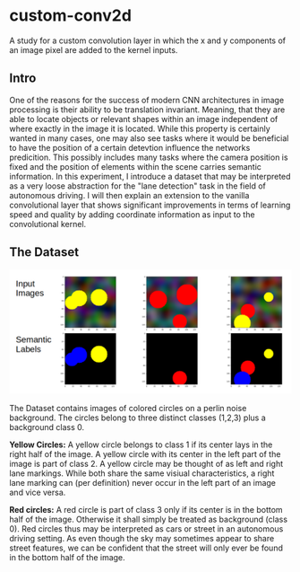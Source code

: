 # custom-conv2d
A study for a custom convolution layer in which the x and y components of an image pixel are added to the kernel inputs.

## Intro 

One of the reasons for the success of modern CNN architectures in image processing is their ability to be translation invariant. Meaning, that they are able to locate objects or relevant shapes within an image independent of where exactly in the image it is located. 
While this property is certainly wanted in many cases, one may also see tasks where it would be beneficial to have the position of a certain detevtion influence the networks predicition. This possibly includes many tasks where the camera position is fixed and the position of elements within the scene carries semantic information. 
In this experiment, I introduce a dataset that may be interpreted as a very loose abstraction for the "lane detection" task in the field of autonomous driving. I will then explain an extension to the vanilla convolutional layer that shows significant improvements in terms of learning speed and quality by adding coordinate information as input to the convolutional kernel. 

## The Dataset

![](/images/data.png?raw=true "Dataset")

The Dataset contains images of colored circles on a perlin noise background. The circles belong to three distinct classes (1,2,3) plus a background class 0.

**Yellow Circles:** A yellow circle belongs to class 1 if its center lays in the right half of the image. A yellow circle with its center in the left part of the image is part of class 2.
A yellow circle may be thought of as left and right lane markings. While both share the same visiual characteristics, a right lane marking can (per definition) never occur in the left part of an image and vice versa. 

**Red circles:** A red circle is part of class 3 only if its center is in the bottom half of the image. Otherwise it shall simply be treated as background (class 0).
Red circles thus may be interpreted as cars or street in an autonomous driving setting. As even though the sky may sometimes appear to share street features, we can be confident that the street will only ever be found in the bottom half of the image. 

